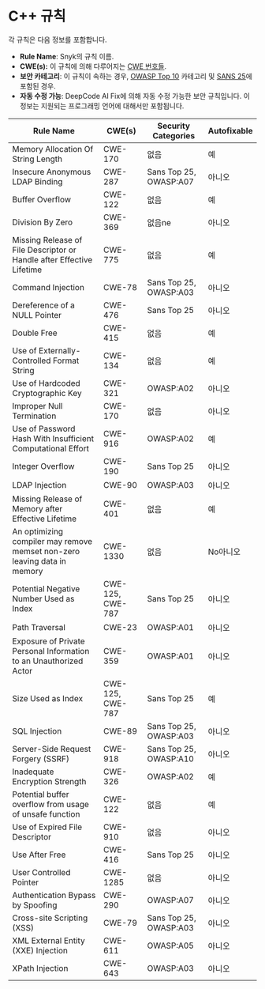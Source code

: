 # C++ 규칙

각 규칙은 다음 정보를 포함합니다.

* **Rule Name**: Snyk의 규칙 이름.
* **CWE(s):** 이 규칙에 의해 다루어지는 [CWE 번호들](https://cwe.mitre.org/).
* **보안 카테고리**: 이 규칙이 속하는 경우, [OWASP Top 10](https://owasp.org/Top10/) 카테고리 및 [SANS 25](https://www.sans.org/top25-software-errors/)에 포함된 경우.
* **자동 수정 가능**: DeepCode AI Fix에 의해 자동 수정 가능한 보안 규칙입니다. 이 정보는 지원되는 프로그래밍 언어에 대해서만 포함됩니다.

| Rule Name                                                                | CWE(s)           | Security Categories    | Autofixable |
| ------------------------------------------------------------------------ | ---------------- | ---------------------- | ----------- |
| Memory Allocation Of String Length                                       | CWE-170          | 없음                     | 예           |
| Insecure Anonymous LDAP Binding                                          | CWE-287          | Sans Top 25, OWASP:A07 | 아니오         |
| Buffer Overflow                                                          | CWE-122          | 없음                     | 예           |
| Division By Zero                                                         | CWE-369          | 없음ne                   | 아니오         |
| Missing Release of File Descriptor or Handle after Effective Lifetime    | CWE-775          | 없음                     | 예           |
| Command Injection                                                        | CWE-78           | Sans Top 25, OWASP:A03 | 아니오         |
| Dereference of a NULL Pointer                                            | CWE-476          | Sans Top 25            | 아니오         |
| Double Free                                                              | CWE-415          | 없음                     | 예           |
| Use of Externally-Controlled Format String                               | CWE-134          | 없음                     | 예           |
| Use of Hardcoded Cryptographic Key                                       | CWE-321          | OWASP:A02              | 아니오         |
| Improper Null Termination                                                | CWE-170          | 없음                     | 아니오         |
| Use of Password Hash With Insufficient Computational Effort              | CWE-916          | OWASP:A02              | 예           |
| Integer Overflow                                                         | CWE-190          | Sans Top 25            | 아니오         |
| LDAP Injection                                                           | CWE-90           | OWASP:A03              | 아니오         |
| Missing Release of Memory after Effective Lifetime                       | CWE-401          | 없음                     | 예           |
| An optimizing compiler may remove memset non-zero leaving data in memory | CWE-1330         | 없음                     | No아니오       |
| Potential Negative Number Used as Index                                  | CWE-125, CWE-787 | Sans Top 25            | 아니오         |
| Path Traversal                                                           | CWE-23           | OWASP:A01              | 아니오         |
| Exposure of Private Personal Information to an Unauthorized Actor        | CWE-359          | OWASP:A01              | 아니오         |
| Size Used as Index                                                       | CWE-125, CWE-787 | Sans Top 25            | 예           |
| SQL Injection                                                            | CWE-89           | Sans Top 25, OWASP:A03 | 아니오         |
| Server-Side Request Forgery (SSRF)                                       | CWE-918          | Sans Top 25, OWASP:A10 | 아니오         |
| Inadequate Encryption Strength                                           | CWE-326          | OWASP:A02              | 예           |
| Potential buffer overflow from usage of unsafe function                  | CWE-122          | 없음                     | 예           |
| Use of Expired File Descriptor                                           | CWE-910          | 없음                     | 아니오         |
| Use After Free                                                           | CWE-416          | Sans Top 25            | 아니오         |
| User Controlled Pointer                                                  | CWE-1285         | 없음                     | 아니오         |
| Authentication Bypass by Spoofing                                        | CWE-290          | OWASP:A07              | 아니오         |
| Cross-site Scripting (XSS)                                               | CWE-79           | Sans Top 25, OWASP:A03 | 아니오         |
| XML External Entity (XXE) Injection                                      | CWE-611          | OWASP:A05              | 아니오         |
| XPath Injection                                                          | CWE-643          | OWASP:A03              | 아니오         |
